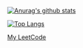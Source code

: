 [![Anurag's github stats](https://github-readme-stats.vercel.app/api?username=gregoriusjimmy&count_private=true&show_icons=true&include_all_commits=true&theme=gruvbox)](https://github.com/anuraghazra/github-readme-stats)

[![Top Langs](https://github-readme-stats.vercel.app/api/top-langs/?username=gregoriusjimmy&layout=compact)](https://github.com/anuraghazra/github-readme-stats)

[My LeetCode](https://leetcode.com/gregoriusjimmy/)

